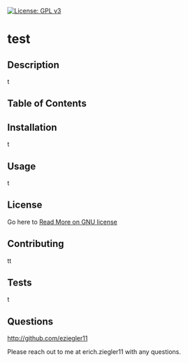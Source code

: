 [![License: GPL v3](https://img.shields.io/badge/License-GPLv3-blue.svg)](https://www.gnu.org/licenses/gpl-3.0)

# test

## Description
t

## Table of Contents

## Installation
t

## Usage
t

## License
Go here to [Read More on GNU license](https://www.gnu.org/licenses/gpl-3.0)

## Contributing
tt

## Tests
t

## Questions
http://github.com/eziegler11

Please reach out to me at erich.ziegler11 with any questions.